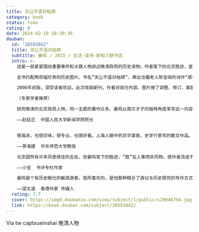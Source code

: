 ```yaml
---
title: 天公不语对枯棋
category: book
status: todo
rating: 0
date: 2024-02-10 18:39:39
douban:
  id: "26593842"
  title: 天公不语对枯棋
  subtitle: 姜鸣 / 2015 / 生活·读书·新知三联书店
  intro: >-
    这是一部紧紧围绕重要事件和关键人物讲述晚清政局的历史读物。作者笔下的北京胜迹，皇宫御苑、王府宅邸、街头巷尾，都曾经是风华绝代的历史亡灵活动的舞台。作者用极富感染力的细节叙述，再现了慈禧太后、光绪皇帝与李鸿章等亲王重臣、康梁等维新人士在历史关头的艰难抉择和复杂多变的内心世界，为那个时代勾勒出鲜活的形象，不止是消闲破闷的京华掌故，更浸透着史学行家的功夫，发旧思而生新意。

    全书约配两百幅珍贵的历史图片。书名“天公不语对枯棋”，典出沧趣老人陈宝琛的诗作“感春四首”，是诗人对甲午战争失败后国事危机的浓缩概括，作者移作本书书名，因为书中描写的诸多事件，正是发生在那个艰难的年代。

    2006年初版，深受读者欢迎。此次改版新刊，作者对部分内容、图片做了调整、修订，面貌一新。

    〔专家学者推荐〕

    研究晚清的北京政局人物，同一主题的著作众多。姜鸣以南方才子的独特角度来写这一内容，通过老北京丰富的人与事物细节，为那个时代勾勒出鲜活的形象，别有新意，读来引人入胜。

    ——赵启正  中国人民大学新闻学院院长


    很海派，也很京味，很专业、也很好看。上海人眼中的京华掌故，史学行家写的散文作品。发旧思而生新意。

    ——茅海建  华东师范大学教授

    北京固然有许多风景绝佳的去处，但姜鸣笔下的胜迹，“胜”在人事而非风物。使作者流连不去的，是在北京扬名养名，曾经风华绝代的历史亡灵。书中涉及的人物事件相当复杂，也相当有趣，作者有很会讲故事，各种依稀风闻或闻所未闻的掌故由他娓娓道来，读起来很舒服。不过，这部书的好处不止是消闲破闷，有些篇什作者是花了很大工夫写就的，文章也做得很有锋芒。

    ——小宝  书评专栏作家

    姜鸣是个有历史眼光的敏感游客，我所喜欢的，是他那种糅合了游记与历史探究的写作方式。有了历史沉淀下来的分量，最不显眼的地方顿时也显现出非凡的意义。

    ——梁文道  香港作家 传媒人
  rating: 7.7
  cover: https://img9.doubanio.com/view/subject/l/public/s29646794.jpg
  link: https://book.douban.com/subject/26593842/
---
```


Via tw captxueinshai 晚清人物